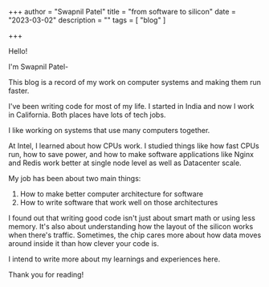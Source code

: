 +++
author = "Swapnil Patel"
title = "from software to silicon"
date = "2023-03-02"
description = ""
tags = [
"blog"
]

+++

Hello!

I'm Swapnil Patel-

This blog is a record of my work on computer systems and making them run faster.

I've been writing code for most of my life. I started in India and now I work in California. Both places have lots of tech jobs.

I like working on systems that use many computers together.

At Intel, I learned about how CPUs work. I studied things like how fast CPUs run, how to save power, and how to make software applications like Nginx and Redis work better at single node level as well as Datacenter scale.

My job has been about two main things:
1. How to make better computer architecture for software
2. How to write software that work well on those architectures

I found out that writing good code isn't just about smart math or using less memory. It's also about understanding how the layout of the silicon works when there's traffic. Sometimes, the chip cares more about how data moves around inside it than how clever your code is.

I intend to write more about my learnings and experiences here.

Thank you for reading!